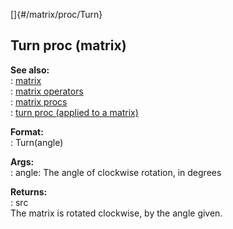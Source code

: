 []{#/matrix/proc/Turn}    
## Turn proc (matrix)    
**See also:**    
:   [matrix](/ref/matrix/matrix.md)    
:   [matrix operators](/ref/matrix/operators/operators.md)    
:   [matrix procs](/ref/matrix/proc/proc.md)    
:   [turn proc (applied to a matrix)](/ref/proc/turn/matrix/matrix.md)    
<!-- -->    
**Format:**    
:   Turn(angle)    
<!-- -->    
**Args:**    
:   angle: The angle of clockwise rotation, in degrees    
<!-- -->    
**Returns:**    
:   src    
The matrix is rotated clockwise, by the angle given.  